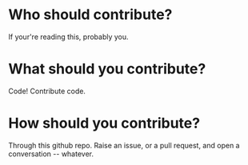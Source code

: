 # Who should contribute?

If your're reading this, probably you.

# What should you contribute?

Code!  Contribute code.

# How should you contribute?

Through this github repo.  Raise an issue, or a pull request, and open a conversation -- whatever.


